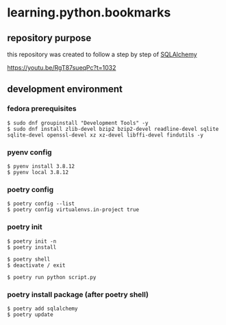 # learning.python.bookmarks

## repository purpose
this repository was created to follow a step by step of [SQLAlchemy](https://docs.sqlalchemy.org/en/14/core/engines.html)

https://youtu.be/RgT87sueqPc?t=1032

## development environment
### fedora prerequisites
```
$ sudo dnf groupinstall "Development Tools" -y
$ sudo dnf install zlib-devel bzip2 bzip2-devel readline-devel sqlite sqlite-devel openssl-devel xz xz-devel libffi-devel findutils -y
```

### pyenv config
```
$ pyenv install 3.8.12
$ pyenv local 3.8.12
```

### poetry config
```
$ poetry config --list
$ poetry config virtualenvs.in-project true 
```

### poetry init
```
$ poetry init -n
$ poetry install

$ poetry shell
$ deactivate / exit

$ poetry run python script.py
```

### poetry install package (after poetry shell)
```
$ poetry add sqlalchemy 
$ poetry update
```